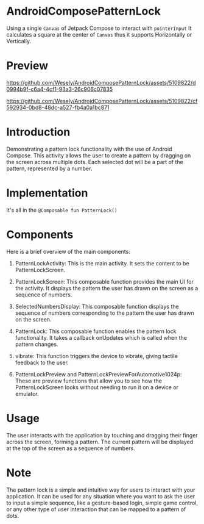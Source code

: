 # AndroidComposePatternLock
Using a single `Canvas` of Jetpack Compose to interact with `pointerInput`
It calculates a square at the center of `Canvas` thus it supports Horizontally or Vertically.

# Preview
https://github.com/Wesely/AndroidComposePatternLock/assets/5109822/d0994b9f-c6a4-4cf1-93a3-26c906c07835

https://github.com/Wesely/AndroidComposePatternLock/assets/5109822/cf592934-0bd8-48dc-a527-fb4a0a1bc871

# Introduction
Demonstrating a pattern lock functionality with the use of Android Compose. This activity allows the user to create a pattern by dragging on the screen across multiple dots. Each selected dot will be a part of the pattern, represented by a number.

# Implementation
It's all in the `@Composable fun PatternLock()` 

# Components
Here is a brief overview of the main components:

1. PatternLockActivity: This is the main activity. It sets the content to be PatternLockScreen.

1. PatternLockScreen: This composable function provides the main UI for the activity. It displays the pattern the user has drawn on the screen as a sequence of numbers.

1. SelectedNumbersDisplay: This composable function displays the sequence of numbers corresponding to the pattern the user has drawn on the screen.

1. PatternLock: This composable function enables the pattern lock functionality. It takes a callback onUpdates which is called when the pattern changes.

1. vibrate: This function triggers the device to vibrate, giving tactile feedback to the user.

1. PatternLockPreview and PatternLockPreviewForAutomotive1024p: These are preview functions that allow you to see how the PatternLockScreen looks without needing to run it on a device or emulator.

# Usage
The user interacts with the application by touching and dragging their finger across the screen, forming a pattern. The current pattern will be displayed at the top of the screen as a sequence of numbers.
 
# Note
The pattern lock is a simple and intuitive way for users to interact with your application. It can be used for any situation where you want to ask the user to input a simple sequence, like a gesture-based login, simple game control, or any other type of user interaction that can be mapped to a pattern of dots.


